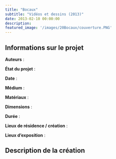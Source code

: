 ```yaml
---
title: "Bocaux"
subtitle: "Vidéos et dessins (2013)"
date: 2013-02-10 00:00:00
description: 
featured_image: '/images/20Bocaux/couverture.PNG'
---
```


## Informations sur le projet

**Auteurs** : 
	
**État du projet** : 
	
**Date** : 	
	
**Médium** :
	
**Matériaux** : 
	
**Dimensions** : 
	
**Durée** : 
	
**Lieux de résidence  / création** : 
	
**Lieux d’exposition** :

## Description de la création